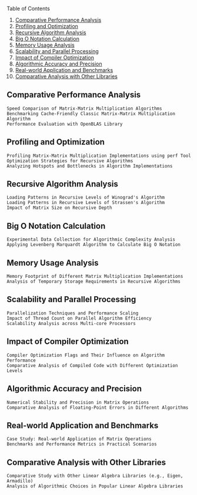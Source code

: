 Table of Contents

1. [Comparative Performance Analysis](#comparative-performance-analysis)
2. [Profiling and Optimization](#profiling-and-optimization)
3. [Recursive Algorithm Analysis](#recursive-algorithm-analysis)
4. [Big O Notation Calculation](#big-o-notation-calculation)
5. [Memory Usage Analysis](#memory-usage-analysis)
6. [Scalability and Parallel Processing](#scalability-and-parallel-processing)
7. [Impact of Compiler Optimization](#impact-of-compiler-optimization)
8. [Algorithmic Accuracy and Precision](#algorithmic-accuracy-and-precision)
9. [Real-world Application and Benchmarks](#real-world-application-and-benchmarks)
10. [Comparative Analysis with Other Libraries](#comparative-analysis-with-other-libraries)

## Comparative Performance Analysis

    Speed Comparison of Matrix-Matrix Multiplication Algorithms
    Benchmarking Cache-Friendly Classic Matrix-Matrix Multiplication Algorithm
    Performance Evaluation with OpenBLAS Library

## Profiling and Optimization

    Profiling Matrix-Matrix Multiplication Implementations using perf Tool
    Optimization Strategies for Recursive Algorithms
    Analyzing Hotspots and Bottlenecks in Algorithm Implementations

## Recursive Algorithm Analysis

    Loading Patterns in Recursive Levels of Winograd's Algorithm
    Loading Patterns in Recursive Levels of Strassen's Algorithm
    Impact of Matrix Size on Recursive Depth

## Big O Notation Calculation

    Experimental Data Collection for Algorithmic Complexity Analysis
    Applying Levenberg Marquardt Algorithm to Calculate Big O Notation

## Memory Usage Analysis

    Memory Footprint of Different Matrix Multiplication Implementations
    Analysis of Temporary Storage Requirements in Recursive Algorithms

## Scalability and Parallel Processing

    Parallelization Techniques and Performance Scaling
    Impact of Thread Count on Parallel Algorithm Efficiency
    Scalability Analysis across Multi-core Processors

## Impact of Compiler Optimization

    Compiler Optimization Flags and Their Influence on Algorithm Performance
    Comparative Analysis of Compiled Code with Different Optimization Levels

## Algorithmic Accuracy and Precision

    Numerical Stability and Precision in Matrix Operations
    Comparative Analysis of Floating-Point Errors in Different Algorithms

## Real-world Application and Benchmarks

    Case Study: Real-world Application of Matrix Operations
    Benchmarks and Performance Metrics in Practical Scenarios

## Comparative Analysis with Other Libraries

    Comparative Study with Other Linear Algebra Libraries (e.g., Eigen, Armadillo)
    Analysis of Algorithmic Choices in Popular Linear Algebra Libraries
